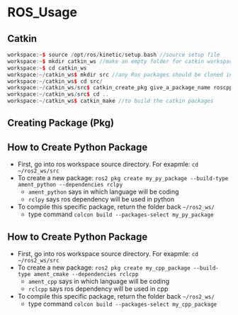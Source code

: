 # ROS_Usage
## Catkin

```cpp
workspace:~$ source /opt/ros/kinetic/setup.bash //source setup file
workspace:~$ mkdir catkin_ws //make an empty folder for catkin workspace
workspace:~$ cd catkin_ws
workspace:~/catkin_ws$ mkdir src //any Ros packages should be cloned into source folder to build 
workspace:~/catkin_ws$ cd src/ 
workspace:~/catkin_ws/src$ catkin_create_pkg give_a_package_name roscpp std_msgs //create a package name "give_a_package_name" depends on the "roscpp" and "std_msgs" libraries
workspace:~/catkin_ws/src$ cd ..
workspace:~/catkin_ws$ catkin_make //to build the catkin packages
```

## Creating Package (Pkg)
## How to Create Python Package
* First, go into ros workspace source directory. For exapmle: `cd ~/ros2_ws/src`
* To create a new package: `ros2 pkg create my_py_package --build-type ament_python --dependencies rclpy`
  * `ament_python` says in which language will be coding
  * `rclpy` says ros dependency will be used in python
* To compile this specific package, return the folder back `~/ros2_ws/`
  * type command `colcon build --packages-select my_py_package` 

## How to Create Python Package
* First, go into ros workspace source directory. For exapmle: `cd ~/ros2_ws/src`
* To create a new package: `ros2 pkg create my_cpp_package --build-type ament_cmake --dependencies rclcpp`
  * `ament_cpp` says in which language will be coding
  * `rclcpp` says ros dependency will be used in cpp
* To compile this specific package, return the folder back `~/ros2_ws/`
  * type command `colcon build --packages-select my_cpp_package`
